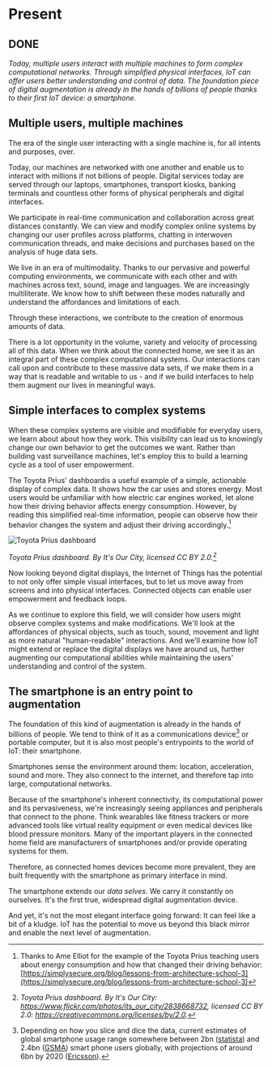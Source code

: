 # Present
## DONE

*Today, multiple users interact with multiple machines to form complex computational networks. Through simplified physical interfaces, IoT can offer users better understanding and control of data. The foundation piece of digital augmentation is already in the hands of billions of people thanks to their first IoT device: a smartphone.* 

## Multiple users, multiple machines

The era of the single user interacting with a single machine is, for all intents and purposes, over. 

Today, our machines are networked with one another and enable us to interact with millions if not billions of people. Digital services today are served through our laptops, smartphones, transport kiosks, banking terminals and countless other forms of physical peripherals and digital interfaces. 

We participate in real-time communication and collaboration across great distances constantly. We can view and modify complex online systems by changing our user profiles across platforms, chatting in interwoven communication threads, and make decisions and purchases based on the analysis of huge data sets. 

We live in an era of multimodality. Thanks to our pervasive and powerful computing environments, we communicate with each other and with machines across text, sound, image and languages. We are increasingly multiliterate. We know how to shift between these modes naturally and understand the affordances and limitations of each.     

Through these interactions, we contribute to the creation of enormous amounts of data.

There is a lot opportunity in the volume, variety and velocity of processing all of this data. When we think about the connected home, we see it as an integral part of these complex computational systems. Our interactions can call upon and contribute to these massive data sets, if we make them in a way that is readable and writable to us - and if we build interfaces to help them augment our lives in meaningful ways.


## Simple interfaces to complex systems

When these complex systems are visible and modifiable for everyday users, we learn about about how they work. This visibility can lead us to knowingly change our own behavior to get the outcomes we want. Rather than building vast surveillance machines, let's employ this to build a learning cycle as a tool of user empowerment.

The Toyota Prius' dashboardis a useful example of a simple, actionable display of complex data. It shows how the car uses and stores energy. Most users would be unfamiliar with how electric car engines worked, let alone how their driving behavior affects energy consumption. However, by reading this simplified real-time information, people can observe how their behavior changes the system and adjust their driving accordingly.[^1]  

![Toyota Prius dashboard](https://raw.githubusercontent.com/understanding-the-connected-home/book/master/img/prius_dashboard.jpg)

_Toyota Prius dashboard. By It's Our City, licensed CC BY 2.0.[^2]_

Now looking beyond digital displays, the Internet of Things has the potential to not only offer simple visual interfaces, but to let us move away from screens and into physical interfaces. Connected objects can enable user empowerment and feedback loops. 

As we continue to explore this field, we will consider how users might observe complex systems and make modifications. We'll look at the affordances of physical objects, such as touch, sound, movement and light as more natural "human-readable" interactions. And we'll examine how IoT might extend or replace the digital displays we have around us, further augmenting our computational abilities while maintaining the users' understanding and control of the system.  

## The smartphone is an entry point to augmentation

The foundation of this kind of augmentation is already in the hands of billions of people. We tend to think of it as a communications device[^3] or portable computer, but it is also most people's entrypoints to the world of IoT: their smartphone.

Smartphones sense the environment around them: location, acceleration, sound and more. They also connect to the internet, and therefore tap into large, computational networks.  

Because of the smartphone's inherent connectivity, its computational power and its pervasiveness, we're increasingly seeing appliances and peripherals that connect to the phone. Think wearables like fitness trackers or more advanced tools like virtual reality equipment or even medical devices like blood pressure monitors. Many of the important players in the connected home field are manufacturers of smartphones and/or provide operating systems for them. 

Therefore, as connected homes devices become more prevalent, they are built frequently with the smartphone as primary interface in mind.

The smartphone extends our *data selves*. We carry it constantly on ourselves. It's the first true, widespread digital augmentation device.

And yet, it's not the most elegant interface going forward: It can feel like a bit of a kludge. IoT has the potential to move us beyond this black mirror and enable the next level of augmentation.


[^1]: Thanks to Ame Elliot for the example of the Toyota Prius teaching users about energy consumption and how that changed their driving behavior: [https://simplysecure.org/blog/lessons-from-architecture-school-3](https://simplysecure.org/blog/lessons-from-architecture-school-3)
[^2]: _Toyota Prius dashboard. By It's Our City: https://www.flickr.com/photos/its_our_city/2838668732, licensed CC BY 2.0: https://creativecommons.org/licenses/by/2.0._
[^3]: Depending on how you slice and dice the data, current estimates of global smartphone usage range somewhere between 2bn ([statista](http://www.statista.com/statistics/330695/number-of-smartphone-users-worldwide/)) and 2.4bn ([GSMA](http://www.gsma.com/mobilefordevelopment/programmes/connected-society)) smart phone users globally, with projections of around 6bn by 2020 ([Ericsson](http://www.ericsson.com/ericsson-mobility-report)).
